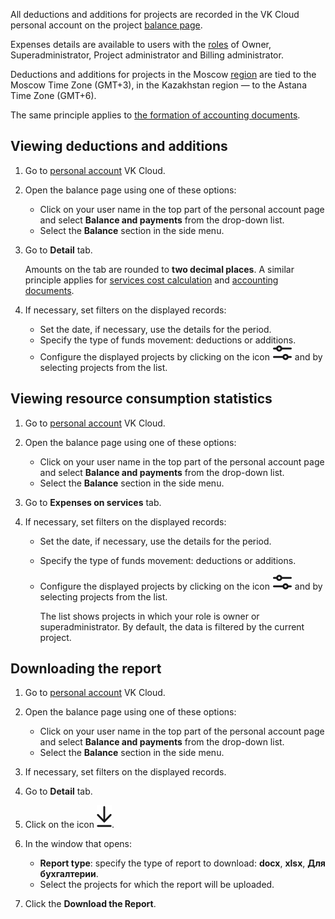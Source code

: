 All deductions and additions for projects are recorded in the VK Cloud personal account on the project [balance page](https://msk.cloud.vk.com/app/en/services/billing).

Expenses details are available to users with the [roles](/en/tools-for-using-services/account/concepts/rolesandpermissions) of Owner, Superadministrator, Project administrator and Billing administrator.

<warn>

Deductions and additions for projects in the Moscow [region](/en/tools-for-using-services/account/concepts/regions) are tied to the Moscow Time Zone (GMT+3), in the Kazakhstan region —  to the Astana Time Zone (GMT+6).

The same principle applies to [the formation of accounting documents](../../concepts/report/).

</warn>

## Viewing deductions and additions

1. Go to [personal account](https://msk.cloud.vk.com/app/en/) VK Cloud.
1. Open the balance page using one of these options:

   - Click on your user name in the top part of the personal account page and select **Balance and payments** from the drop-down list.
   - Select the **Balance** section in the side menu.

1. Go to **Detail** tab.

   <warn>

   Amounts on the tab are rounded to **two decimal places**. A similar principle applies for [services cost calculation](../../tariffication/) and [accounting documents](../../concepts/report/).

   </warn>

1. If necessary, set filters on the displayed records:

   - Set the date, if necessary, use the details for the period.
   - Specify the type of funds movement: deductions or additions.
   - Configure the displayed projects by clicking on the icon ![Filter](assets/filter_icon.svg "inline") and by selecting projects from the list.

## Viewing resource consumption statistics

1. Go to [personal account](https://msk.cloud.vk.com/app/en/) VK Cloud.
1. Open the balance page using one of these options:

   - Click on your user name in the top part of the personal account page and select **Balance and payments** from the drop-down list.
   - Select the **Balance** section in the side menu.

1. Go to **Expenses on services** tab.
1. If necessary, set filters on the displayed records:

   - Set the date, if necessary, use the details for the period.
   - Specify the type of funds movement: deductions or additions.
   - Configure the displayed projects by clicking on the icon ![Filter](assets/filter_icon.svg "inline") and by selecting projects from the list.

     The list shows projects in which your role is owner or superadministrator. By default, the data is filtered by the current project.

## Downloading the report

1. Go to [personal account](https://msk.cloud.vk.com/app/en/) VK Cloud.
1. Open the balance page using one of these options:

   - Click on your user name in the top part of the personal account page and select **Balance and payments** from the drop-down list.
   - Select the **Balance** section in the side menu.

1. If necessary, set filters on the displayed records.
1. Go to **Detail** tab.
1. Click on the icon ![Download](assets/download_icon.svg "inline").
1. In the window that opens:

   - **Report type**: specify the type of report to download: **docx**, **xlsx**, **Для бухгалтерии**.
   - Select the projects for which the report will be uploaded.

1. Click the **Download the Report**.
